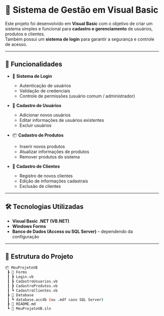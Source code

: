 # 📌 Sistema de Gestão em Visual Basic

Este projeto foi desenvolvido em **Visual Basic** com o objetivo de criar um sistema simples e funcional para **cadastro e gerenciamento** de usuários, produtos e clientes.  
Também possui um **sistema de login** para garantir a segurança e controle de acesso.

---

## 🚀 Funcionalidades

- 🔐 **Sistema de Login**
  - Autenticação de usuários
  - Validação de credenciais
  - Controle de permissões (usuário comum / administrador)

- 👤 **Cadastro de Usuários**
  - Adicionar novos usuários
  - Editar informações de usuários existentes
  - Excluir usuários

- 📦 **Cadastro de Produtos**
  - Inserir novos produtos
  - Atualizar informações de produtos
  - Remover produtos do sistema

- 🧾 **Cadastro de Clientes**
  - Registro de novos clientes
  - Edição de informações cadastrais
  - Exclusão de clientes

---

## 🛠️ Tecnologias Utilizadas

- **Visual Basic .NET (VB.NET)**
- **Windows Forms**
- **Banco de Dados (Access ou SQL Server)** – dependendo da configuração

---

## 📂 Estrutura do Projeto

```bash
📦 MeuProjetoVB
 ┣ 📂 Forms
 ┃ ┣ Login.vb
 ┃ ┣ CadastroUsuarios.vb
 ┃ ┣ CadastroProdutos.vb
 ┃ ┗ CadastroClientes.vb
 ┣ 📂 Database
 ┃ ┗ database.accdb (ou .mdf caso SQL Server)
 ┣ 📄 README.md
 ┗ 📄 MeuProjetoVB.sln
